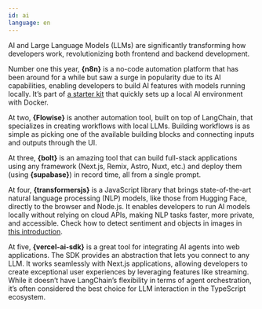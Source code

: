 ```yaml
---
id: ai
language: en
---
```


AI and Large Language Models (LLMs) are significantly transforming how developers work, revolutionizing both frontend and backend development.

Number one this year, **{n8n}** is a no-code automation platform that has been around for a while but saw a surge in popularity due to its AI capabilities, enabling developers to build AI features with models running locally. It’s part of [a starter kit](https://github.com/n8n-io/self-hosted-ai-starter-kit) that quickly sets up a local AI environment with Docker.

At two, **{Flowise}** is another automation tool, built on top of LangChain, that specializes in creating workflows with local LLMs. Building workflows is as simple as picking one of the available building blocks and connecting inputs and outputs through the UI.

At three, **{bolt}** is an amazing tool that can build full-stack applications using any framework (Next.js, Remix, Astro, Nuxt, etc.) and deploy them (using **{supabase}**) in record time, all from a single prompt.

At four, **{transformersjs}** is a JavaScript library that brings state-of-the-art natural language processing (NLP) models, like those from Hugging Face, directly to the browser and Node.js. It enables developers to run AI models locally without relying on cloud APIs, making NLP tasks faster, more private, and accessible. Check how to detect sentiment and objects in images in [this introduction](https://www.raymondcamden.com/2024/12/03/using-transformersjs-for-ai-in-the-browser).

At five, **{vercel-ai-sdk}** is a great tool for integrating AI agents into web applications. The SDK provides an abstraction that lets you connect to any LLM. It works seamlessly with Next.js applications, allowing developers to create exceptional user experiences by leveraging features like streaming. While it doesn’t have LangChain’s flexibility in terms of agent orchestration, it’s often considered the best choice for LLM interaction in the TypeScript ecosystem.
